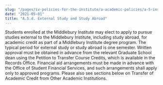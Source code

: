 ```yaml
---
slug: "/pages/iv-policies-for-the-institute/a-academic-policies/a-5-instruction/a-5-d-external-study-and-study-abroad"
date: "2021-05-01"
title: "A.5.d. External Study and Study Abroad"
---
```


Students enrolled at the Middlebury Institute may elect to apply to pursue studies external to the Middlebury Institute, including study abroad, for academic credit as part of a Middlebury Institute degree program. The typical period for external study or study abroad is one semester. Written approval must be obtained in advance from the relevant Graduate School dean using the Petition to Transfer Course Credits, which is available in the Records Office. Financial aid arrangements must be made in advance with the Office of Student Financial Services, and such arrangements shall apply only to approved programs. Please also see sections below on Transfer of Academic Credit from Other Academic Institutions.
